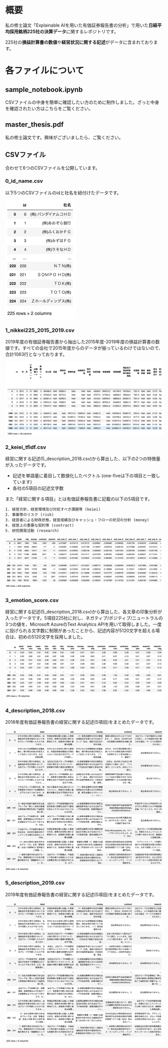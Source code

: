 # 概要

私の修士論文「Explainable AIを用いた有価証券報告書の分析」で用いた**日経平均採用銘柄225社の決算データ**に関するレポジトリです。

225社の**損益計算書の数値**や**経営状況に関する記述**がデータに含まれております。


# 各ファイルについて

## sample_notebook.ipynb

CSVファイルの中身を簡単に確認したい方のために制作しました。ざっと中身を確認されたい方はこちらをご覧ください。

## master_thesis.pdf

私の修士論文です。興味がございましたら、ご覧ください。

## CSVファイル

合わせて6つのCSVファイルを公開しています。

### 0_id_name.csv
 
 以下5つのCSVファイルのidと社名を紐付けたデータです。
 
 ![](https://github.com/hodaka0714/XAI_annualreport/blob/main/images_for_readme/0.png)
 
 
### 1_nikkei225_2015_2019.csv
 
 2019年度の有価証券報告書から抽出した2015年度-2019年度の損益計算書の数値です。すべての会社で2015年度からのデータが揃っているわけではないので、合計1063行となっております。
 
  ![](https://github.com/hodaka0714/XAI_annualreport/blob/main/images_for_readme/1.png)
 
### 2_keiei_tfidf.csv
 
 経営に関する記述(5_description_2018.csv)から算出した、以下の2つの特徴量が入ったデータです。
 * 記述を単語量に着目して数値化したベクトル (one-fiveは下の項目と一致しています)
 * 各社の5項目の記述文字数
 
 また「経営に関する項目」とは有価証券報告書に記載の以下の5項目です。
```
1. 経営方針，経営環境及び対処すべき課題等 (keiei)
2. 事業等のリスク (risk)
3. 経営者による財政状態，経営成績及びキャッシュ・フローの状況の分析 (money)
4. 経営上の重要な契約等 (contract)
5. 研究開発活動 (research)
```

  ![](https://github.com/hodaka0714/XAI_annualreport/blob/main/images_for_readme/2.png)
 
### 3_emotion_score.csv
 
 経営に関する記述(5_description_2018.csv)から算出した、各文章の印象分析が入ったデータです。5項目225社に対し、ネガティブ/ポジティブ/ニュートラルの3つの値を、Microsoft AzureのText Analytics APIを用いて取得しました。一度に投げられる文字数に制限があったことから、記述内容が5120文字を超える場合は、初めの5120文字を採用しました。
 
![](https://github.com/hodaka0714/XAI_annualreport/blob/main/images_for_readme/3.png)
 
### 4_description_2018.csv
 
2018年度有価証券報告書の経営に関する記述(5項目)をまとめたデータです。

  ![](https://github.com/hodaka0714/XAI_annualreport/blob/main/images_for_readme/4.png)
 
### 5_description_2019.csv
 
 2019年度有価証券報告書の経営に関する記述(5項目)をまとめたデータです。
 
   ![](https://github.com/hodaka0714/XAI_annualreport/blob/main/images_for_readme/5.png)
 
